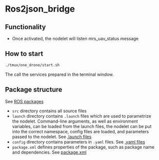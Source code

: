 # Ros2json_bridge
 
## Functionality

* Once activated, the nodelet will listen mrs_uav_status message

## How to start

```bash
./tmux/one_drone/start.sh
```

The call the services prepared in the terminal window.

## Package structure

See [ROS packages](http://wiki.ros.org/Packages)

* `src` directory contains all source files
* `launch` directory contains `.launch` files which are used to parametrize the nodelet. Command-line arguments, as well as environment variables, can be loaded from the launch files, the nodelet can be put into the correct namespace, config files are loaded, and parameters passed to the nodelet. See [.launch files](http://wiki.ros.org/roslaunch/XML)
* `config` directory contains parameters in `.yaml` files. See [.yaml files](http://wiki.ros.org/rosparam)
* `package.xml` defines properties of the package, such as package name and dependencies. See [package.xml](http://wiki.ros.org/catkin/package.xml)
